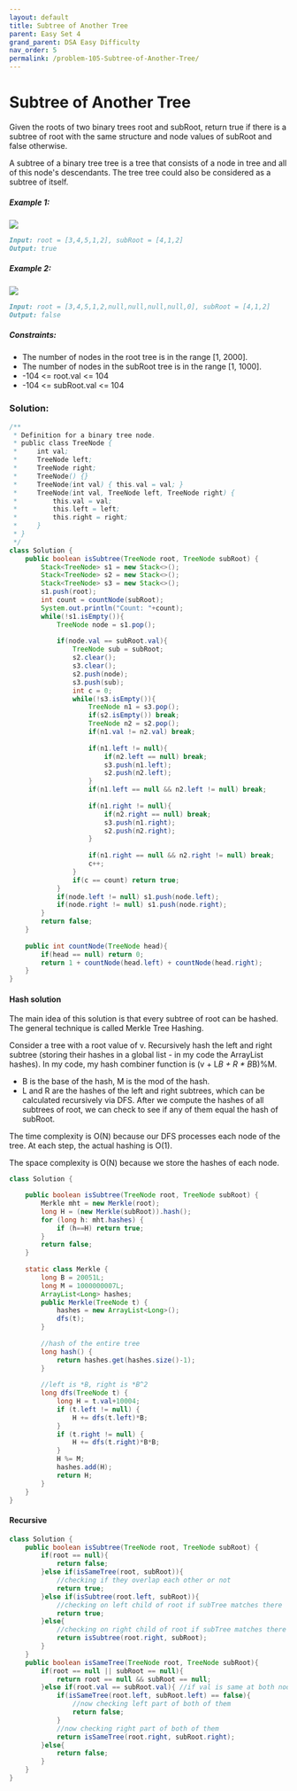 ```yaml
---
layout: default
title: Subtree of Another Tree
parent: Easy Set 4
grand_parent: DSA Easy Difficulty
nav_order: 5
permalink: /problem-105-Subtree-of-Another-Tree/
---
```

# Subtree of Another Tree
Given the roots of two binary trees root and subRoot, return true if there is a subtree of root with the same structure and node values of subRoot and false otherwise.

A subtree of a binary tree tree is a tree that consists of a node in tree and all of this node's descendants. The tree tree could also be considered as a subtree of itself.

##### Example 1:
![](../../assets/images/ds/subtree1-tree.jpeg)
```markdown
Input: root = [3,4,5,1,2], subRoot = [4,1,2]
Output: true
```
##### Example 2:
![](../../assets/images/ds/subtree2-tree.jpeg)
```markdown
Input: root = [3,4,5,1,2,null,null,null,null,0], subRoot = [4,1,2]
Output: false
```
##### Constraints:
* The number of nodes in the root tree is in the range [1, 2000].
* The number of nodes in the subRoot tree is in the range [1, 1000].
* -104 <= root.val <= 104
* -104 <= subRoot.val <= 104

### Solution:
```java
/**
 * Definition for a binary tree node.
 * public class TreeNode {
 *     int val;
 *     TreeNode left;
 *     TreeNode right;
 *     TreeNode() {}
 *     TreeNode(int val) { this.val = val; }
 *     TreeNode(int val, TreeNode left, TreeNode right) {
 *         this.val = val;
 *         this.left = left;
 *         this.right = right;
 *     }
 * }
 */
class Solution {
    public boolean isSubtree(TreeNode root, TreeNode subRoot) {
        Stack<TreeNode> s1 = new Stack<>();
        Stack<TreeNode> s2 = new Stack<>();
        Stack<TreeNode> s3 = new Stack<>();
        s1.push(root);
        int count = countNode(subRoot);
        System.out.println("Count: "+count);
        while(!s1.isEmpty()){
            TreeNode node = s1.pop();
            
            if(node.val == subRoot.val){
                TreeNode sub = subRoot;
                s2.clear();
                s3.clear();
                s2.push(node);
                s3.push(sub);
                int c = 0;
                while(!s3.isEmpty()){
                    TreeNode n1 = s3.pop();
                    if(s2.isEmpty()) break;
                    TreeNode n2 = s2.pop();
                    if(n1.val != n2.val) break;
                    
                    if(n1.left != null){
                        if(n2.left == null) break;
                        s3.push(n1.left);
                        s2.push(n2.left);
                    } 
                    if(n1.left == null && n2.left != null) break;
                    
                    if(n1.right != null){
                        if(n2.right == null) break;
                        s3.push(n1.right);
                        s2.push(n2.right);
                    }
                    
                    if(n1.right == null && n2.right != null) break;
                    c++;
                }
                if(c == count) return true;
            }
            if(node.left != null) s1.push(node.left);
            if(node.right != null) s1.push(node.right);
        }
        return false;
    }
    
    public int countNode(TreeNode head){
        if(head == null) return 0;
        return 1 + countNode(head.left) + countNode(head.right);
    }
}
```
#### Hash solution 
The main idea of this solution is that every subtree of root can be hashed. The general technique is called Merkle Tree Hashing.

Consider a tree with a root value of v. Recursively hash the left and right subtree (storing their hashes in a global list - in my code the ArrayList hashes). In my code, my hash combiner function is (v + L*B + R * B*B)%M.

* B is the base of the hash, M is the mod of the hash.
* L and R are the hashes of the left and right subtrees, which can be calculated recursively via DFS.
After we compute the hashes of all subtrees of root, we can check to see if any of them equal the hash of subRoot.

The time complexity is O(N) because our DFS processes each node of the tree. At each step, the actual hashing is O(1).

The space complexity is O(N) because we store the hashes of each node.
```java
class Solution {

    public boolean isSubtree(TreeNode root, TreeNode subRoot) {
        Merkle mht = new Merkle(root);
        long H = (new Merkle(subRoot)).hash();
        for (long h: mht.hashes) {
            if (h==H) return true;
        }
        return false;
    }
    
    static class Merkle {
        long B = 20051L;
        long M = 1000000007L;
        ArrayList<Long> hashes;
        public Merkle(TreeNode t) {
            hashes = new ArrayList<Long>();
            dfs(t);
        }
        
        //hash of the entire tree
        long hash() {
            return hashes.get(hashes.size()-1);
        }
        
        //left is *B, right is *B^2
        long dfs(TreeNode t) {
            long H = t.val+10004;
            if (t.left != null) {
                H += dfs(t.left)*B;
            }
            if (t.right != null) {
                H += dfs(t.right)*B*B;
            }
            H %= M;
            hashes.add(H);
            return H;
        }
    }
}
```
#### Recursive 
```java
class Solution {
    public boolean isSubtree(TreeNode root, TreeNode subRoot) {
        if(root == null){
            return false;
        }else if(isSameTree(root, subRoot)){
			//checking if they overlap each other or not
            return true;
        }else if(isSubtree(root.left, subRoot)){
			//checking on left child of root if subTree matches there
            return true;
        }else{
			//checking on right child of root if subTree matches there
            return isSubtree(root.right, subRoot);
        }
    }
    public boolean isSameTree(TreeNode root, TreeNode subRoot){
        if(root == null || subRoot == null){
            return root == null && subRoot == null;
        }else if(root.val == subRoot.val){ //if val is same at both nodes, then only we will check forward
            if(isSameTree(root.left, subRoot.left) == false){
				//now checking left part of both of them
                return false;
            }
			//now checking right part of both of them
            return isSameTree(root.right, subRoot.right);
        }else{
            return false;
        }
    }
}
```




